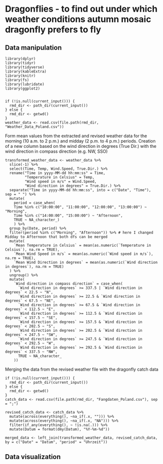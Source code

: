 # Dragonflies - to find out under which weather conditions autumn mosaic dragonfly prefers to fly

## Data manipulation

    library(dplyr)
    library(tidyr)
    library(tidyverse)
    library(kableExtra)
    library(knitr)
    library(fs)
    library(lubridate)
    library(ggplot2)


    if (!is.null(current_input())) {
      rmd_dir <- path_dir(current_input())
    } else {
      rmd_dir <- getwd()
    }
    weather_data <- read.csv(file.path(rmd_dir, "Weather_Data_Poland.csv"))

Form mean values from the extracted and revised weather data for the
morning (10 a.m. to 2 p.m.) and midday (2 p.m. to 4 p.m.) periods.
Creation of a new column based on the wind direction in degrees (True
Dir.) with the wind direction in compass direction (e.g. NW, SSO)

    transformed_weather_data <- weather_data %>%
      slice(-1) %>%
      select(Time, Temp, Wind.Speed, True.Dir.) %>%
      rename("Time in yyyy-MM-dd hh:mm:ss" = Time, 
             "Temperature in Celsius" = Temp, 
             "Wind speed in m/s" = Wind.Speed, 
             "Wind direction in degrees" = True.Dir.) %>%
      separate("Time in yyyy-MM-dd hh:mm:ss", into = c("Date", "Time"), sep = " ") %>%
      mutate( 
        period = case_when(
        Time %in% c("10:00:00", "11:00:00", "12:00:00", "13:00:00") ~ "Morning",
        Time %in% c("14:00:00", "15:00:00") ~ "Afternoon",
        TRUE ~ NA_character_)
        ) %>%
      group_by(Date, period) %>%
      filter(period %in% c("Morning", "Afternoon")) %>% # here I changed Midday to Afternoon that both dfs can be merged
      mutate(
        `Mean Temperature in Celsius` = mean(as.numeric(`Temperature in Celsius`), na.rm = TRUE),
        `Mean Wind Speed in m/s` = mean(as.numeric(`Wind speed in m/s`), na.rm = TRUE),
        `Mean Wind Direction in degrees` = mean(as.numeric(`Wind direction in degrees`), na.rm = TRUE)
      ) %>%
      ungroup() %>%
      mutate(
        `Wind direction in compass direction` = case_when(
          `Wind direction in degrees` >= 337.5 | `Wind direction in degrees` < 22.5 ~ "N",
          `Wind direction in degrees` >= 22.5 & `Wind direction in degrees` < 67.5 ~ "NE",
          `Wind direction in degrees` >= 67.5 & `Wind direction in degrees` < 112.5 ~ "E",
          `Wind direction in degrees` >= 112.5 & `Wind direction in degrees` < 157.5 ~ "SE",
          `Wind direction in degrees` >= 157.5 & `Wind direction in degrees` < 202.5 ~ "S",
          `Wind direction in degrees` >= 202.5 & `Wind direction in degrees` < 247.5 ~ "SW",
          `Wind direction in degrees` >= 247.5 & `Wind direction in degrees` < 292.5 ~ "W",
          `Wind direction in degrees` >= 292.5 & `Wind direction in degrees` < 337.5 ~ "NW",
          TRUE ~ NA_character_
        ))

Merging the data from the revised weather file with the dragonfly catch
data

    if (!is.null(current_input())) {
      rmd_dir <- path_dir(current_input())
    } else {
      rmd_dir <- getwd()
    }
    catch_data <- read.csv(file.path(rmd_dir, "Fangdaten_Poland.csv"), sep = ";")

    revised_catch_data <- catch_data %>%
      mutate(across(everything(), ~na_if(.x, ""))) %>%
      mutate(across(everything(), ~na_if(.x, "NA"))) %>%
      filter(if_any(everything(), ~ !is.na(.))) %>%
      mutate(Datum = format(dmy(Datum), "%Y-%m-%d"))

    merged_data <- left_join(transformed_weather_data, revised_catch_data, by = c("Date" = "Datum", "period" = "Uhrzeit"))

## Data visualization
